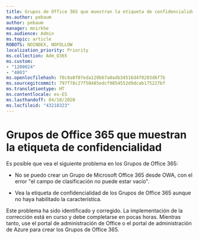 ```yaml
---
title: Grupos de Office 365 que muestran la etiqueta de confidencialidad
ms.author: pebaum
author: pebaum
manager: mnirkhe
ms.audience: Admin
ms.topic: article
ROBOTS: NOINDEX, NOFOLLOW
localization_priority: Priority
ms.collection: Adm_O365
ms.custom:
- "1200024"
- "4803"
ms.openlocfilehash: f0c8a8f07eda120b67a0adb34516d4f0203d6f7b
ms.sourcegitcommit: 797f78c27f50485edcf9854552d9dcab175227bf
ms.translationtype: HT
ms.contentlocale: es-ES
ms.lasthandoff: 04/10/2020
ms.locfileid: "43218323"
---
```

# <a name="office-365-groups-showing-sensitivity-label"></a>Grupos de Office 365 que muestran la etiqueta de confidencialidad

Es posible que vea el siguiente problema en los Grupos de Office 365:

- No se puedo crear un Grupo de Microsoft Office 365 desde OWA, con el error "el campo de clasificación no puede estar vacío".

- Vea la etiqueta de confidencialidad de los Grupos de Office 365 aunque no haya habilitado la característica.

Este problema ha sido identificado y corregido. La implementación de la corrección está en curso y debe completarse en pocas horas. Mientras tanto, use el portal de administración de Office o el portal de administración de Azure para crear los Grupos de Office 365.  
